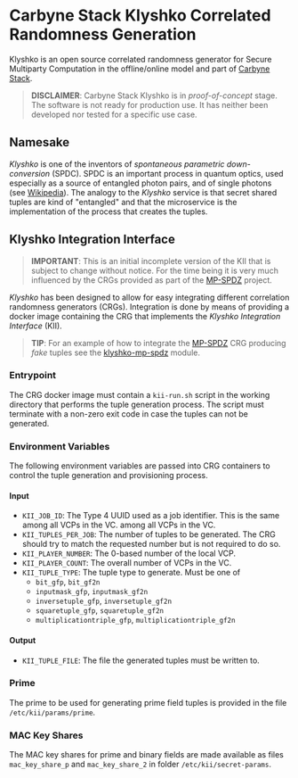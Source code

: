 # Carbyne Stack Klyshko Correlated Randomness Generation

Klyshko is an open source correlated randomness generator for Secure Multiparty
Computation in the offline/online model and part of
[Carbyne Stack](https://github.com/carbynestack).

> **DISCLAIMER**: Carbyne Stack Klyshko is in _proof-of-concept_ stage. The
> software is not ready for production use. It has neither been developed nor
> tested for a specific use case.

## Namesake

_Klyshko_ is one of the inventors of _spontaneous parametric down-conversion_
(SPDC). SPDC is an important process in quantum optics, used especially as a
source of entangled photon pairs, and of single photons (see
[Wikipedia](https://en.wikipedia.org/wiki/Spontaneous_parametric_down-conversion)).
The analogy to the _Klyshko_ service is that secret shared tuples are kind of
"entangled" and that the microservice is the implementation of the process that
creates the tuples.

## Klyshko Integration Interface

> **IMPORTANT**: This is an initial incomplete version of the KII that is
> subject to change without notice. For the time being it is very much
> influenced by the CRGs provided as part of the
> [MP-SPDZ](https://github.com/data61/MP-SPDZ) project.

_Klyshko_ has been designed to allow for easy integrating different correlation
randomness generators (CRGs). Integration is done by means of providing a docker
image containing the CRG that implements the _Klyshko Integration Interface_
(KII).

> **TIP**: For an example of how to integrate the
> [MP-SPDZ](https://github.com/data61/MP-SPDZ) CRG producing _fake_ tuples see
> the [klyshko-mp-spdz](klyshko-mp-spdz) module.

### Entrypoint

The CRG docker image must contain a `kii-run.sh` script in the working directory
that performs the tuple generation process. The script must terminate with a
non-zero exit code in case the tuples can not be generated.

### Environment Variables

The following environment variables are passed into CRG containers to control
the tuple generation and provisioning process.

#### Input

- `KII_JOB_ID`: The Type 4 UUID used as a job identifier. This is the same among
  all VCPs in the VC. among all VCPs in the VC.
- `KII_TUPLES_PER_JOB`: The number of tuples to be generated. The CRG should try
  to match the requested number but is not required to do so.
- `KII_PLAYER_NUMBER`: The 0-based number of the local VCP.
- `KII_PLAYER_COUNT`: The overall number of VCPs in the VC.
- `KII_TUPLE_TYPE`: The tuple type to generate. Must be one of
  - `bit_gfp`, `bit_gf2n`
  - `inputmask_gfp`, `inputmask_gf2n`
  - `inversetuple_gfp`, `inversetuple_gf2n`
  - `squaretuple_gfp`, `squaretuple_gf2n`
  - `multiplicationtriple_gfp`, `multiplicationtriple_gf2n`

#### Output

- `KII_TUPLE_FILE`: The file the generated tuples must be written to.

### Prime

The prime to be used for generating prime field tuples is provided in the file
`/etc/kii/params/prime`.

### MAC Key Shares

The MAC key shares for prime and binary fields are made available as files
`mac_key_share_p` and `mac_key_share_2` in folder `/etc/kii/secret-params`.
